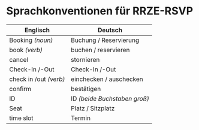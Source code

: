 # Sprachkonventionen für RRZE-RSVP

| Englisch | Deutsch |
| --- | --- |
| Booking *(noun)* | Buchung / Reservierung |
| book *(verb)* | buchen / reservieren |
| cancel | stornieren |
| Check-In /-Out | Check-In /-Out |
| check in /out *(verb)* | einchecken / auschecken |
| confirm | bestätigen |
| ID | ID *(beide Buchstaben groß)* |
| Seat | Platz / Sitzplatz |
| time slot | Termin |
